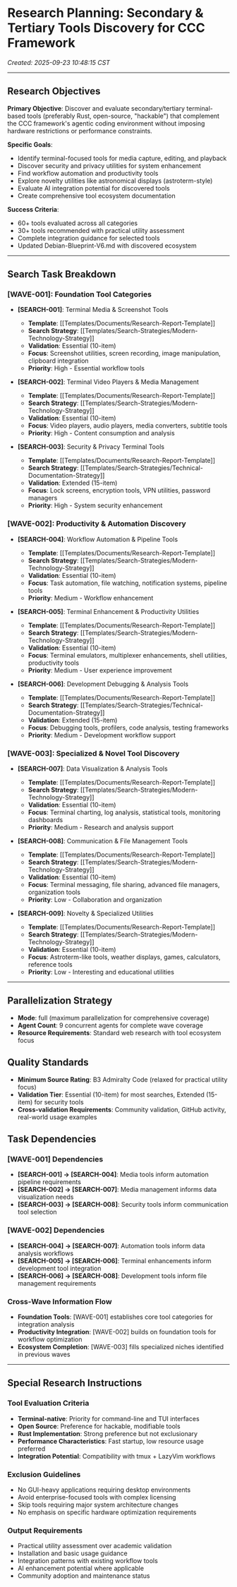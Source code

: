# Research Planning: Secondary & Tertiary Tools Discovery for CCC Framework
*Created: 2025-09-23 10:48:15 CST*

---

## Research Objectives

**Primary Objective**: Discover and evaluate secondary/tertiary terminal-based tools (preferably Rust, open-source, "hackable") that complement the CCC framework's agentic coding environment without imposing hardware restrictions or performance constraints.

**Specific Goals**:
- Identify terminal-focused tools for media capture, editing, and playback
- Discover security and privacy utilities for system enhancement
- Find workflow automation and productivity tools
- Explore novelty utilities like astronomical displays (astroterm-style)
- Evaluate AI integration potential for discovered tools
- Create comprehensive tool ecosystem documentation

**Success Criteria**:
- 60+ tools evaluated across all categories
- 30+ tools recommended with practical utility assessment
- Complete integration guidance for selected tools
- Updated Debian-Blueprint-V6.md with discovered ecosystem

---

## Search Task Breakdown

### [WAVE-001]: Foundation Tool Categories

- **[SEARCH-001]**: Terminal Media & Screenshot Tools
  - **Template**: [[Templates/Documents/Research-Report-Template]]
  - **Search Strategy**: [[Templates/Search-Strategies/Modern-Technology-Strategy]]
  - **Validation**: Essential (10-item)
  - **Focus**: Screenshot utilities, screen recording, image manipulation, clipboard integration
  - **Priority**: High - Essential workflow tools

- **[SEARCH-002]**: Terminal Video Players & Media Management
  - **Template**: [[Templates/Documents/Research-Report-Template]]
  - **Search Strategy**: [[Templates/Search-Strategies/Modern-Technology-Strategy]]
  - **Validation**: Essential (10-item)
  - **Focus**: Video players, audio players, media converters, subtitle tools
  - **Priority**: High - Content consumption and analysis

- **[SEARCH-003]**: Security & Privacy Terminal Tools
  - **Template**: [[Templates/Documents/Research-Report-Template]]
  - **Search Strategy**: [[Templates/Search-Strategies/Technical-Documentation-Strategy]]
  - **Validation**: Extended (15-item)
  - **Focus**: Lock screens, encryption tools, VPN utilities, password managers
  - **Priority**: High - System security enhancement

### [WAVE-002]: Productivity & Automation Discovery

- **[SEARCH-004]**: Workflow Automation & Pipeline Tools
  - **Template**: [[Templates/Documents/Research-Report-Template]]
  - **Search Strategy**: [[Templates/Search-Strategies/Modern-Technology-Strategy]]
  - **Validation**: Essential (10-item)
  - **Focus**: Task automation, file watching, notification systems, pipeline tools
  - **Priority**: Medium - Workflow enhancement

- **[SEARCH-005]**: Terminal Enhancement & Productivity Utilities
  - **Template**: [[Templates/Documents/Research-Report-Template]]
  - **Search Strategy**: [[Templates/Search-Strategies/Modern-Technology-Strategy]]
  - **Validation**: Essential (10-item)
  - **Focus**: Terminal emulators, multiplexer enhancements, shell utilities, productivity tools
  - **Priority**: Medium - User experience improvement

- **[SEARCH-006]**: Development Debugging & Analysis Tools
  - **Template**: [[Templates/Documents/Research-Report-Template]]
  - **Search Strategy**: [[Templates/Search-Strategies/Technical-Documentation-Strategy]]
  - **Validation**: Extended (15-item)
  - **Focus**: Debugging tools, profilers, code analysis, testing frameworks
  - **Priority**: Medium - Development workflow support

### [WAVE-003]: Specialized & Novel Tool Discovery

- **[SEARCH-007]**: Data Visualization & Analysis Tools
  - **Template**: [[Templates/Documents/Research-Report-Template]]
  - **Search Strategy**: [[Templates/Search-Strategies/Modern-Technology-Strategy]]
  - **Validation**: Essential (10-item)
  - **Focus**: Terminal charting, log analysis, statistical tools, monitoring dashboards
  - **Priority**: Medium - Research and analysis support

- **[SEARCH-008]**: Communication & File Management Tools
  - **Template**: [[Templates/Documents/Research-Report-Template]]
  - **Search Strategy**: [[Templates/Search-Strategies/Modern-Technology-Strategy]]
  - **Validation**: Essential (10-item)
  - **Focus**: Terminal messaging, file sharing, advanced file managers, organization tools
  - **Priority**: Low - Collaboration and organization

- **[SEARCH-009]**: Novelty & Specialized Utilities
  - **Template**: [[Templates/Documents/Research-Report-Template]]
  - **Search Strategy**: [[Templates/Search-Strategies/Modern-Technology-Strategy]]
  - **Validation**: Essential (10-item)
  - **Focus**: Astroterm-like tools, weather displays, games, calculators, reference tools
  - **Priority**: Low - Interesting and educational utilities

---

## Parallelization Strategy
- **Mode**: full (maximum parallelization for comprehensive coverage)
- **Agent Count**: 9 concurrent agents for complete wave coverage
- **Resource Requirements**: Standard web research with tool ecosystem focus

## Quality Standards
- **Minimum Source Rating**: B3 Admiralty Code (relaxed for practical utility focus)
- **Validation Tier**: Essential (10-item) for most searches, Extended (15-item) for security tools
- **Cross-validation Requirements**: Community validation, GitHub activity, real-world usage examples

## Task Dependencies
### [WAVE-001] Dependencies
- **[SEARCH-001] → [SEARCH-004]**: Media tools inform automation pipeline requirements
- **[SEARCH-002] → [SEARCH-007]**: Media management informs data visualization needs
- **[SEARCH-003] → [SEARCH-008]**: Security tools inform communication tool selection

### [WAVE-002] Dependencies
- **[SEARCH-004] → [SEARCH-007]**: Automation tools inform data analysis workflows
- **[SEARCH-005] → [SEARCH-006]**: Terminal enhancements inform development tool integration
- **[SEARCH-006] → [SEARCH-008]**: Development tools inform file management requirements

### Cross-Wave Information Flow
- **Foundation Tools**: [WAVE-001] establishes core tool categories for integration analysis
- **Productivity Integration**: [WAVE-002] builds on foundation tools for workflow optimization
- **Ecosystem Completion**: [WAVE-003] fills specialized niches identified in previous waves

---

## Special Research Instructions

### Tool Evaluation Criteria
- **Terminal-native**: Priority for command-line and TUI interfaces
- **Open Source**: Preference for hackable, modifiable tools
- **Rust Implementation**: Strong preference but not exclusionary
- **Performance Characteristics**: Fast startup, low resource usage preferred
- **Integration Potential**: Compatibility with tmux + LazyVim workflows

### Exclusion Guidelines
- No GUI-heavy applications requiring desktop environments
- Avoid enterprise-focused tools with complex licensing
- Skip tools requiring major system architecture changes
- No emphasis on specific hardware optimization requirements

### Output Requirements
- Practical utility assessment over academic validation
- Installation and basic usage guidance
- Integration patterns with existing workflow tools
- AI enhancement potential where applicable
- Community adoption and maintenance status